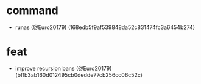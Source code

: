 # command

* runas (@Euro20179) (168edb5f9af539848da52c831474fc3a6454b274)


# feat

* improve recursion bans (@Euro20179) (bffb3ab160d012495cb0dedde77cb256cc06c52c)


